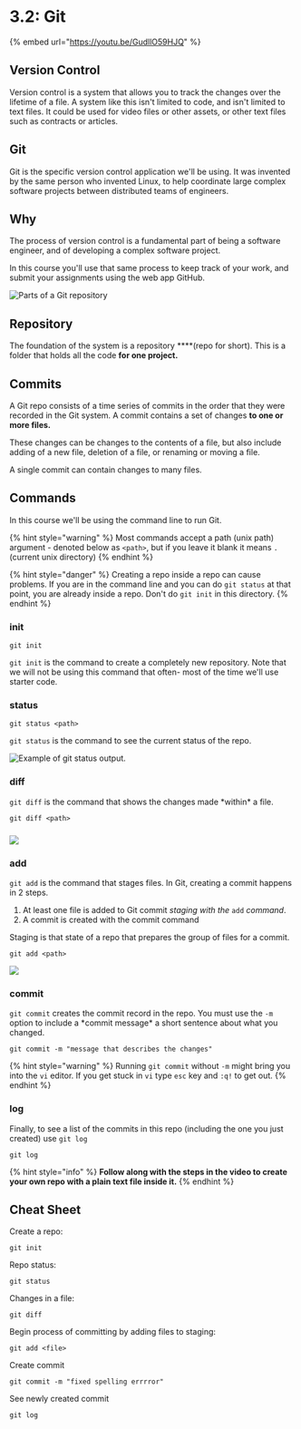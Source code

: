 # 3.2: Git

{% embed url="https://youtu.be/GudllO59HJQ" %}

## 

## Version Control

Version control is a system that allows you to track the changes over the lifetime of a file. A system like this isn't limited to code, and isn't limited to text files. It could be used for video files or other assets, or other text files such as contracts or articles.

## Git

Git is the specific version control application we'll be using. It was invented by the same person who invented Linux, to help coordinate large complex software projects between distributed teams of engineers.

## Why

The process of version control is a fundamental part of being a software engineer, and of developing a complex software project.

In this course you'll use that same process to keep track of your work, and submit your assignments using  the web app GitHub.

![Parts of a Git repository](.gitbook/assets/git.png)

## Repository

The foundation of the system is a repository ****\(repo for short\). This is a folder that holds all the code **for one project.**

## Commits

A Git repo consists of a time series of commits in the order that they were recorded in the Git system. A commit contains a set of changes **to one or more files.**

These changes can be changes to the contents of a file, but also include adding of a new file, deletion of a file, or renaming or moving a file.

A single commit can contain changes to many files.

## Commands

In this course we'll be using the command line to run Git. 

{% hint style="warning" %}
Most commands accept a path \(unix path\) argument -  denoted below as `<path>`, but if you leave it blank it means `.` \(current unix directory\)
{% endhint %}

{% hint style="danger" %}
Creating a repo inside a repo can cause problems. If you are in the command line and you can do `git status` at that point, you are already inside a repo. Don't do `git init` in this directory.
{% endhint %}

### init

```text
git init
```

`git init` is the command to create a completely new repository. Note that we will not be using this command that often- most of the time we'll use starter code.

### status

```text
git status <path>
```

`git status` is the command to see the current status of the repo.

![Example of git status output.](.gitbook/assets/screen-shot-2020-08-13-at-3.00.28-pm.png)

### diff

`git diff` is the command that shows the changes made \*within\* a file.

```text
git diff <path>
```

### 

![](.gitbook/assets/screen-shot-2020-08-13-at-4.07.03-pm.png)

### add

`git add` is the command that stages files. In Git, creating a commit happens in 2 steps.

1. At least one file is added to Git commit _staging with the_ `add` _command_.
2. A commit is created with the commit command

Staging is that state of a repo that prepares the group of files for a commit.

```text
git add <path>
```

![](.gitbook/assets/screen-shot-2020-08-13-at-4.03.22-pm.png)

### commit

`git commit` creates the commit record in the repo. You must use the `-m` option to include a \*commit message\* a short sentence about what you changed.

```
git commit -m "message that describes the changes"
```

{% hint style="warning" %}
Running `git commit` without `-m` might bring you into the `vi` editor. If you get stuck in `vi` type `esc` key and `:q!` to get out.
{% endhint %}

### log

Finally, to see a list of the commits in this repo \(including the one you just created\) use `git log`

```text
git log
```

{% hint style="info" %}
**Follow along with the steps in the video to create your own repo with a plain text file inside it.**
{% endhint %}

## Cheat Sheet

Create a repo:

```text
git init
```

Repo status:

```text
git status
```

Changes in a file:

```text
git diff
```

Begin process of committing by adding files to staging: 

```text
git add <file>
```

Create commit

```text
git commit -m "fixed spelling errrror"
```

See newly created commit

```text
git log
```





